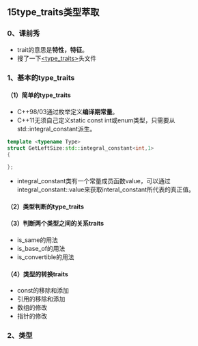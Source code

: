 ## 15type_traits类型萃取

### 0、课前秀

+ trait的意思是**特性，特征**。
+ 搜了一下[<type_traits>](https://zh.cppreference.com/w/cpp/header/type_traits)头文件

### 1、基本的type_traits

#### （1）简单的type_traits

+ C++98/03通过枚举定义**编译期常量**。
+ C++11无须自己定义static const int或enum类型，只需要从std::integral_constant派生。

```c++
template <typename Type>
struct GetLeftSize:std::integral_constant<int,1>
{
    
};
```

+ integral_constant类有一个常量成员函数value，可以通过integral_constant::value来获取interal_constant所代表的真正值。

#### （2）类型判断的type_traits

#### （3）判断两个类型之间的关系traits

+ is_same的用法 
+ is_base_of的用法
+ is_convertible的用法

#### （4）类型的转换traits

+ const的移除和添加
+ 引用的移除和添加
+ 数组的修改
+ 指针的修改

### 2、类型

